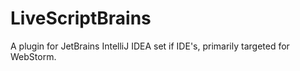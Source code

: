 # LiveScriptBrains
A plugin for JetBrains IntelliJ IDEA set if IDE's, primarily targeted for WebStorm.
